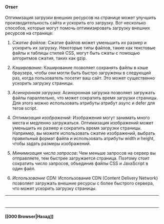 #### Ответ

Оптимизация загрузки внешних ресурсов на странице может улучшить производительность сайта и ускорить его загрузку. Вот несколько способов, которые могут помочь оптимизировать загрузку внешних ресурсов на странице:

1. *Сжатие файлов*: Сжатие файлов может уменьшить их размер и ускорить их загрузку. Некоторые типы файлов, такие как текстовые файлы и таблицы стилей CSS, могут быть сжаты с помощью алгоритмов сжатия, таких как gzip.
    
2. *Кэширование*: Кэширование позволяет сохранять файлы в кэше браузера, чтобы они могли быть быстро загружены в следующий раз, когда пользователь посетит ваш сайт. Это может существенно ускорить загрузку страницы.
    
3. *Асинхронная загрузка*: Асинхронная загрузка позволяет загружать файлы параллельно, что может сократить время загрузки страницы. Для этого можно использовать атрибуты атрибут async и defer для тегов script.
    
4. *Оптимизация изображений*: Изображения могут занимать много места и медленно загружаться. Оптимизация изображений может уменьшить их размер и сократить время загрузки страницы. Например, вы можете использовать сжатие изображений, выбрать правильный формат файла и использовать атрибуты width и height, чтобы задать размеры изображений.
    
5. *Минимизация числа запросов*: Чем меньше запросов на сервер вы отправляете, тем быстрее загружается страница. Поэтому стоит сократить число запросов, объединив файлы CSS и JavaScript в один файл.
    
6. *Использование CDN:* Использование CDN (Content Delivery Network) позволяет загружать внешние ресурсы с более быстрого сервера, что может ускорить загрузку страницы.

___
#

___

#### [[000 Browser|Назад]]